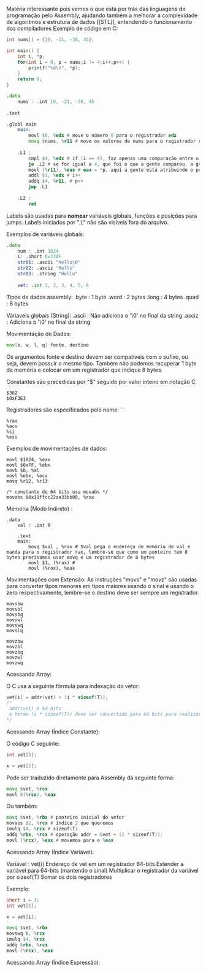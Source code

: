 Matéria interessante pois vemos o que está por trás das linguagens de programação pelo Assembly, ajudando também a melhorar a complexidade de algoritmos e estrutura de dados [[STL]], entendendo o funcionamento dos compiladores Exemplo de código em C:

```C
int nums[] = {10, -21, -30, 45};

int main() {
	int i, *p;
	for(int i = 0, p = nums;i != 4;i++;p++) {
		printf("%d\n", *p);
	}
	return 0;
}
```

```asm
.data 
	nums : .int 10, -21, -30, 45
	
.text 

.globl main 
	main: 
		movl $0, %edx # move o número 0 para o registrador edx
		movq $nums, %r11 # move os valores de nums para o registrador r11
		
	.L1 : 
		cmpl $4, %edx # if (i == 4), faz apenas uma comparação entre o número 4 e o número armazenado no registrador edx
		je .L2 # se for igual a 4, que foi o que a gente comparou, a gente pula para o final do for
		movl (%r11), %eax # eax = *p, aqui a gente está atribuindo o ponteiro de p ao registrador eax
		addl $1, %edx # i++
		addq $4, %r11, # p++
		jmp .L1
		
	.L2 :
		ret
```

Labels são usadas para **nomear** variáveis globais, funções e posições para jumps. Labels iniciados por ".L" não são visíveis fora do arquivo.

Exemplos de variáveis globais:

```asm
.data
	num : .int 1024
	i: .short 0x33AF
	str01: .ascii "Hello\0"
	str02: .asciz "Hello"
	str03: .string "Hello"
	
	vet: .int 1, 2, 3, 4, 5, 6
```

Tipos de dados assembly:
	.byte  : 1 byte
	.word : 2 bytes
	.long : 4 bytes
	.quad : 8 bytes

Váriaveis globais (String):
	.ascii : Não adiciona o '\0' no final da string
	.asciz : Adiciona o '\0' no final da string

Movimentação de Dados:

```asm
mov[b, w, l, q] fonte, destino
```

Os argumentos fonte e destino devem ser compatíveis com o sufixo, ou seja, devem possuir o mesmo tipo. Também não podemos recuperar 1 byte da memória e colocar em um registrador que indique 8 bytes.

Constantes são precedidas por "$" seguido por valor inteiro em notação C.

```
$362
$0xF3E3
```

Registradores são especificados pelo nome:
``
```
%rax 
%ecx
%si
%esi
```

Exemplos de movimentações de dados:

```
movl $1024, %eax
movl $0xFF, %ebx
movb $0, %al
movl %ebx, %ecx
movq %r12, %r13

/* constante de 64 bits usa movabs */
movabs $0x11ffcc22aa33bb00, %rax
```

Memória (Modo Indireto) :

```
.data 
	val : .int 0 
	
	.text
	main:
		movq $val , %rax # $val pega o endereço de memória de val e manda para o registrador rax, lembre-se que como um ponteiro tem 8 bytes precisamos usar movq e um registrador de 8 bytes
		movl $1, (%rax) # 
		movl (%rax), %eax
```

Movimentações com Extensão: As instruções "movs" e "movz" são usadas para converter tipos menores em tipos maiores usando o sinal e usando o zero respectivamente, lembre-se o destino deve ser sempre um registrador.

```
movsbw
movsbl
movsbq
movswl
movswq
movslq
```

```
movzbw
movzbl
movzbq
movzwl
movzwq
```

Acessando Array:

O C usa a seguinte fórmula para indexação do vetor: 

```C
vet[i] = addr(vet) + (i * sizeof(T));
/*
 addr(vet) é 64 bits
 o termo (i * sizeof(T)) deve ser convertido para 64 bits para realizar a soma
*/
```

Acessando Array (Índice Constante):

O código C seguinte:

```C
int vet[5];

x = vet[2];
```

Pode ser traduzido diretamente para Assembly da seguinte forma: 

```asm
movq $vet, %rcx
movl 8(%rcx), %eax
```

Ou também:

```asm
movq $vet, %rbx # ponteiro inicial do vetor
movabs $2, %rcx # índice 2 que queremos
imulq $4, %rcx # sizeof(T)
addq %rbx, %rcx # operação addr = &vet + (2 * sizeof(T));
movl (%rcx), %eax # movemos para o %eax 
```

Acessando Array (Índice Variável):

Variável : vet[i]
	Endereço de vet em um registrador 64-bits 
	Estender a variável para 64-bits (mantendo o sinal)
	Multiplicar o registrador da variável por sizeof(T)
	Somar os dois registradores

Exemplo:
```C
short i = 3;
int vet[5];

x = vet[i];
```

```asm
movq $vet, %rbx
movswq i, %rcx
imulq $4, %rcx
addq %rbx, %rcx
movl (%rcx), %eax
```

Acessando Array (Índice Expressão):